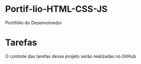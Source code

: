 # Portif-lio-HTML-CSS-JS
Portifólio do Desenvolvedor

# Tarefas
O controle das tarefas desse projeto serão realizadas no GitHub
